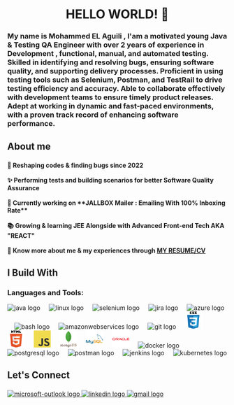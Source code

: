 <h1 align="center">HELLO WORLD! 👋</h1>

###

<h3 align="left">My name is Mohammed EL Aguili , I'am a motivated young Java & Testing QA Engineer with over 2 years of experience in Development , functional, manual, and automated testing. Skilled in identifying and resolving bugs, ensuring software quality, and supporting delivery processes. Proficient in using testing tools such as Selenium, Postman, and TestRail to drive testing efficiency and accuracy. Able to collaborate effectively with development teams to ensure timely product releases. Adept at working in dynamic and fast-paced environments, with a proven track record of enhancing software performance.</h3>

###

<h2 align="left">About me</h2>

###

<h4 align="left">🐞 Reshaping codes & finding bugs since 2022 <br><br>✨ Performing tests and building scenarios for better Software Quality  Assurance<br><br> 🔭 Currently working on **JALLBOX Mailer : Emailing With 100% Inboxing Rate**<br><br>📚 Growing & learning JEE Alongside with Advanced Front-end Tech AKA "REACT"<br><br>📄 Know more about me &  my experiences through <a href="https://drive.google.com/file/d/1t27F1Se9u3kJOhW1Dv4OjtkVLCB_r1l8/view?usp=sharing">MY RESUME/CV</a></h4>

###

<h2 align="left">I Build With</h2>

###

<h3 align="left">Languages and Tools:</h3>

<div align="left">
  <img src="https://cdn.jsdelivr.net/gh/devicons/devicon/icons/java/java-original.svg" height="40" alt="java logo"  />
  <img width="12" />
 <img src="https://cdn.jsdelivr.net/gh/devicons/devicon/icons/linux/linux-original.svg" height="40" alt="linux logo"  />
  <img width="12" />
  <img src="https://cdn.simpleicons.org/selenium/43B02A" height="40" alt="selenium logo"  />
  <img width="12" />
 <img src="https://cdn.jsdelivr.net/gh/devicons/devicon/icons/jira/jira-original.svg" height="40" alt="jira logo"  />
  <img width="12" />
<img src="https://cdn.jsdelivr.net/gh/devicons/devicon/icons/azure/azure-original.svg" height="40" alt="azure logo"  />
  <img width="12" />
  <img src="https://cdn.jsdelivr.net/gh/devicons/devicon/icons/bash/bash-original.svg" height="40" alt="bash logo"  />
  <img width="12" />
<img src="https://skillicons.dev/icons?i=aws" height="40" alt="amazonwebservices logo"  />
  <img width="12" />
  <img src="https://skillicons.dev/icons?i=git" height="40" alt="git logo"  />
  <img width="12" />
<img src="https://raw.githubusercontent.com/devicons/devicon/master/icons/css3/css3-original-wordmark.svg" height="40" alt="java logo"  />
  <img width="12" />
<img src="https://raw.githubusercontent.com/devicons/devicon/master/icons/html5/html5-original-wordmark.svg" height="40" alt="java logo"  />
  <img width="12" />
<img src="https://raw.githubusercontent.com/devicons/devicon/master/icons/javascript/javascript-original.svg" height="40" alt="java logo"  />
  <img width="12" />
<img src="https://raw.githubusercontent.com/devicons/devicon/master/icons/mongodb/mongodb-original-wordmark.svg" height="40" alt="java logo"  />
  <img width="12" />
<img src="https://raw.githubusercontent.com/devicons/devicon/master/icons/mysql/mysql-original-wordmark.svg" height="40" alt="linux logo"  />
  <img width="12" />
<img src="https://raw.githubusercontent.com/devicons/devicon/master/icons/oracle/oracle-original.svg" height="40" alt="linux logo"  />
  <img width="12" />
  <img src="https://cdn.jsdelivr.net/gh/devicons/devicon/icons/docker/docker-original.svg" height="40" alt="docker logo"  />
  <img width="12" />
 
  <img src="https://cdn.jsdelivr.net/gh/devicons/devicon/icons/postgresql/postgresql-original.svg" height="40" alt="postgresql logo"  />
  <img width="12" />
  <img src="https://cdn.simpleicons.org/postman/FF6C37" height="40" alt="postman logo"  />
  <img width="12" />
  <img src="https://skillicons.dev/icons?i=jenkins" height="40" alt="jenkins logo"  />
  <img width="12" />
  <img src="https://cdn.simpleicons.org/kubernetes/326CE5" height="40" alt="kubernetes logo"  />
</div>

###

<h2 align="left">Let's Connect</h2>

###

<div align="left">
  <a href="mailto:mohammedelaguili@outlook.com" target="_blank">
    <img src="https://raw.githubusercontent.com/maurodesouza/profile-readme-generator/master/src/assets/icons/social/microsoft-outlook/default.svg" width="52" height="40" alt="microsoft-outlook logo"  />
  </a>
  <a href="https://www.linkedin.com/in/medaguili/" target="_blank">
    <img src="https://raw.githubusercontent.com/maurodesouza/profile-readme-generator/master/src/assets/icons/social/linkedin/default.svg" width="52" height="40" alt="linkedin logo"  />
  </a>
  <a href="mailto:mohammed.elaguili@usmba.ac.ma" target="_blank">
    <img src="https://raw.githubusercontent.com/maurodesouza/profile-readme-generator/master/src/assets/icons/social/gmail/default.svg" width="52" height="40" alt="gmail logo"  />
  </a>
</div>

###
